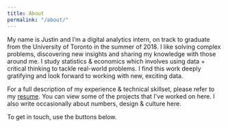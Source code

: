 ```yaml
---
title: About
permalink: "/about/"
---
```


My name is Justin and I’m a digital analytics intern, on track to graduate from the University of Toronto in the summer of 2018. I like solving complex problems, discovering new insights and sharing my knowledge with those around me. I study statistics & economics which involves using data + critical thinking to tackle real-world problems. I find this work deeply gratifying and look forward to working with new, exciting data.

For a full description of my experience & technical skillset, please refer to my [resume](http://www.justinsjlee.com/Resume.pdf). You can view some of the projects that I've worked on here. I also write occasionally about numbers, design & culture here. 

To get in touch, use the buttons below.
